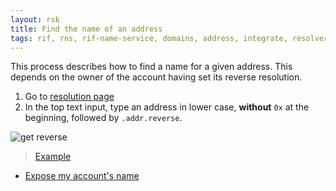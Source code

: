 ```yaml
---
layout: rsk
title: Find the name of an address
tags: rif, rns, rif-name-service, domains, address, integrate, resolver, node, sdk, libraries, infrastructure, protocols, mvp, design, rbtc, defi, decentralized, quick-start, guides, tutorial, networks, dapps, tools, rootstock, rsk, ethereum, smart-contracts, install, get-started, how-to, mainnet, testnet, contracts, wallets, web3, crypto
---
```


This process describes how to find a name for a given address. This depends on the owner of the account having set its reverse resolution.

1. Go to [resolution page](https://manager.rns.rifos.org/resolve)
2. In the top text input, type an address in lower case, **without** `0x` at the beginning, followed by `.addr.reverse`.

![get reverse](/assets/img/rns/get-reverse-manager.png)

> [Example](https://manager.rns.rifos.org/resolve?name=2824b21e348d520a50cddfa77ba158822160dd94.addr.reverse)

- [Expose my account's name](../set-reverse)
